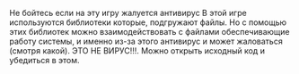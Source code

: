 Не бойтесь если на эту игру жалуется антивирус
В этой игре используются библиотеки которые, подгружают файлы. Но с помощью этих библиотек можно взаимодействовать с файлами обеспечивающие работу системы, и именно из-за этого антивирус и может жаловаться (смотря какой). ЭТО НЕ ВИРУС!!!. Можно открыть исходный код и убедиться в этом.
